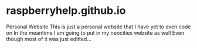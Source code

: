 # raspberryhelp.github.io
Personal Website
This is just a personal website that I have yet to even code on
In the meantime I am going to put in my neocities website as well
Even though most of it was just editted... 
